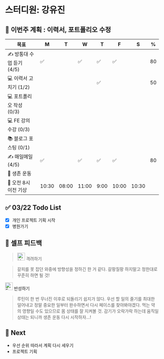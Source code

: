 # 스터디원: 강유진

## 🚀 이번주 계획 : 이력서, 포트폴리오 수정

| 목표                      | M     | T     | W     | T    | F     | S     | %   |
| ------------------------- | ----- | ----- | ----- | ---- | ----- | ----- | --- |
| ✍️ 방통대 수업 듣기 (4/5) | ✅    |       | ✅    | ✅   | ✅    |       | 80  |
| 💻 이력서 고치기 (1/2)    |       |       |       | ✅   |       |       | 50  |
| 💻 포트폴리오 작성 (0/3)  |       |       |       |      |       |       |     |
| 💻 FE 강의 수강 (0/3)     |       |       |       |      |       |       |     |
| 📚 블로그 포스팅 (0/1)    |       |       |       |      |       |       |     |
| ✍️ 매일메일 (4/5)         | ✅    |       | ✅    | ✅   | ✅    |       | 80  |
| 💪 생존 운동              |       |       |       |      |       |       |     |
| 🩵 오전 8시 이전 기상      | 10:30 | 08:00 | 11:00 | 9:00 | 10:00 | 10:30 |     |

## ✅ 03/22 Todo List

- [x] 개인 프로젝트 기획 시작
- [x] 병원가기

## 🎉 셀프 피드백

> <img src="https://raw.githubusercontent.com/Tarikul-Islam-Anik/Animated-Fluent-Emojis/master/Emojis/Smilies/Hugging%20Face.png" alt="Hugging Face" width="25" height="25"> 격려하기</img>

> 갈피를 못 잡던 와중에 방향성을 정하긴 한 거 같다. 갈팡질팡 하지말고 정한대로 꾸준히 하면 될 것!<br>

<img src="https://raw.githubusercontent.com/Tarikul-Islam-Anik/Animated-Fluent-Emojis/master/Emojis/Smilies/Face%20with%20Monocle.png" alt="Face with Monocle" width="25" height="25"> 반성하기</img>

> 루틴이 한 번 무너진 이후로 되돌리기 쉽지가 않다. 우선 할 일의 줄기를 최대한 덜어내고 정말 중요한 일부터 완수하면서 다시 페이스를 찾아봐야겠다. 먹는 약의 영향일 수도 있으므로 몸 상태를 잘 지켜볼 것. 감기가 오락가락 하는데 움직일 상태는 되니까 생존 운동 다시 시작하자...!<br>

## 🌱 Next

- 우선 순위 따라서 계획 다시 세우기
- 프로젝트 기획
